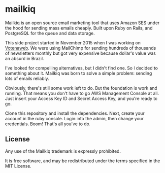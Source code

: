 # mailkiq

Mailkiq is an open source email marketing tool that uses Amazon SES under the hood for sending mass emails cheaply. Built upon Ruby on Rails, and PostgreSQL for the queue and data storage.

This side project started in November 2015 when I was working on [Votenaweb](http://votenaweb.com.br). We were using MailChimp for sending hundreds of thousands of newsletters monthly but got very expensive because dollar's value was an absurd in Brazil. 

I've looked for compelling alternatives, but I didn't find one. So I decided to something about it. Mailkiq was born to solve a simple problem: sending lots of emails reliably. 

Obviously, there's still some work left to do. But the foundation is work and running. That means you don't have to go AWS Management Console at all. Just insert your Access Key ID and Secret Access Key, and you're ready to go.

Clone this repository and install the dependencies. Next, create your account in the ruby console. Login into the admin, then change your credentials. Boom! That's all you've to do.

## License

Any use of the Mailkiq trademark is expressly prohibited.

It is free software, and may be redistributed under the terms specified in the MIT License.
